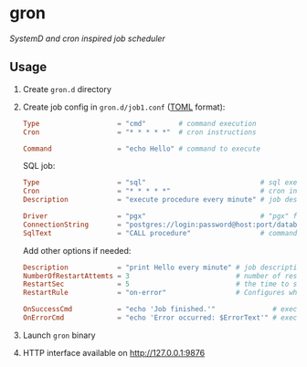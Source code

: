 # gron

*SystemD and cron inspired job scheduler*

## Usage

1. Create `gron.d` directory
2. Create job config in `gron.d/job1.conf` ([TOML](https://en.wikipedia.org/wiki/TOML) format):
    ```toml
    Type                   = "cmd"        # command execution
    Cron                   = "* * * * *"  # cron instructions

    Command                = "echo Hello" # command to execute
    ```

    SQL job:
    ```toml
    Type                   = "sql"                            # sql execution
    Cron                   = "* * * * *"                      # cron instructions
    Description            = "execute procedure every minute" # job description

    Driver                 = "pgx"                            # "pgx" for Postgresql, "oracle" for Oracle, "sqlserver" for Microsoft SQL Server
    ConnectionString       = "postgres://login:password@host:port/database?sslmode=disable" # each driver has different syntax
    SqlText                = "CALL procedure"                 # command to execute
    ```

    Add other options if needed:
    ```toml
    Description            = "print Hello every minute" # job description
    NumberOfRestartAttemts = 3                          # number of restart attemts
    RestartSec             = 5                          # the time to sleep before restarting a job (seconds)
    RestartRule            = "on-error"                 # Configures whether the job shall be restarted when the job process exits

    OnSuccessCmd           = "echo 'Job finished.'"              # execute cmd on job success
    OnErrorCmd             = "echo 'Error occurred: $ErrorText'" # execute cmd on job error
    ```
3. Launch `gron` binary
4. HTTP interface available on http://127.0.0.1:9876
